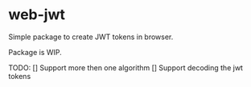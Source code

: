 # web-jwt
Simple package to create JWT tokens in browser.

Package is WIP.

TODO:
[] Support more then one algorithm
[] Support decoding the jwt tokens
